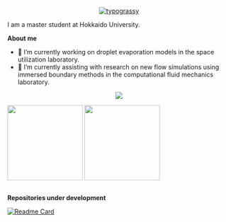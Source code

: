 <!--
**nobu-n2002/nobu-n2002** is a ✨ _special_ ✨ repository because its `README.md` (this file) appears on your GitHub profile.

Here are some ideas to get you started:

- 🔭 I’m currently working on ...
- 🌱 I’m currently learning ...
- 👯 I’m looking to collaborate on ...
- 🤔 I’m looking for help with ...
- 💬 Ask me about ...
- 📫 How to reach me: ...
- 😄 Pronouns: ...
- ⚡ Fun fact: ...
-->

<p align="center">
<a href="https://github.com/kawarimidoll/typograssy"><img alt="typograssy" src="https://typograssy.deno.dev/api?text=Nobuto%20NAKAMICHI's%20Profile%20"></a>
</p>

I am a master student at Hokkaido University.

**About me**
- 🔭 I’m currently working on droplet evaporation models in the space utilization laboratory. 
- 🌱 I’m currently assisting with research on new flow simulations using immersed boundary methods in the computational fluid mechanics laboratory.

<p align="center">
  <a>
    <img src="https://skillicons.dev/icons?i=linux,ubuntu,cpp,py,opencv,blender,git,vim" />
  </a>
</p>

<a>
  <img height=170 align="center" src="https://github-readme-stats.vercel.app/api?username=nobu-n2002&show_icons=true&theme=github_dark&hide=issues,contribs" />
</a>
<a>
  <img height=170 align="center" src="https://github-readme-stats.vercel.app/api/top-langs?username=nobu-n2002&layout=compact&langs_count=8&theme=github_dark&hide=jupyter%20notebook" />
</a>

\
**Repositories under development**

[![Readme Card](https://github-readme-stats.vercel.app/api/pin/?username=nobu-n2002&repo=PixelFlow&show_owner=True&theme=github_dark)](https://github.com/nobu-n2002/PixelFlow)


